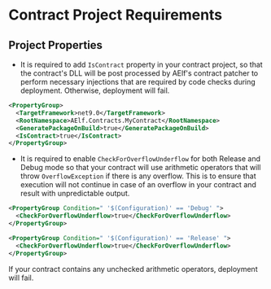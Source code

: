 # Contract Project Requirements

## Project Properties
- It is required to add `IsContract` property in your contract project, so that the contract's DLL will be post processed by AElf's contract patcher to perform necessary injections that are required by code checks during deployment. Otherwise, deployment will fail.

```xml
<PropertyGroup>
  <TargetFramework>net9.0</TargetFramework>
  <RootNamespace>AElf.Contracts.MyContract</RootNamespace>
  <GeneratePackageOnBuild>true</GeneratePackageOnBuild>
  <IsContract>true</IsContract>
</PropertyGroup>
```

- It is required to enable `CheckForOverflowUnderflow` for both Release and Debug mode so that your contract will use arithmetic operators that will throw `OverflowException` if there is any overflow. This is to ensure that execution will not continue in case of an overflow in your contract and result with unpredictable output.

```xml
<PropertyGroup Condition=" '$(Configuration)' == 'Debug' ">
  <CheckForOverflowUnderflow>true</CheckForOverflowUnderflow>
</PropertyGroup>

<PropertyGroup Condition=" '$(Configuration)' == 'Release' ">
  <CheckForOverflowUnderflow>true</CheckForOverflowUnderflow>
</PropertyGroup>
```

If your contract contains any unchecked arithmetic operators, deployment will fail.
